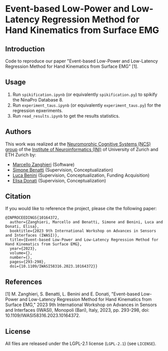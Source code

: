 # Event-based Low-Power and Low-Latency Regression Method for Hand Kinematics from Surface EMG



## Introduction
Code to reproduce our paper "Event-based Low-Power and Low-Latency Regression Method for Hand Kinematics from Surface EMG" [1].



## Usage
1. Run ``spikification.ipynb`` (or equivalently ``spikification.py``) to spikify the NinaPro Database 8. 
2. Run ``experiment_taus.ipynb`` (or equivalently ``experiment_taus.py``) for the regression epxeriments.
3. Run ``read_results.ipynb`` to get the results statistics.



## Authors
This work was realized at the [Neuromorphic Cognitive Systems (NCS) group](https://www.ini.uzh.ch/en/research/groups/ncs.html) of the [Institute of Neuroinformatics (INI)](https://www.ini.uzh.ch/en.html) of University of Zurich and ETH Zurich by:
- [Marcello Zanghieri](https://scholar.google.com/citations?user=WnIqQj4AAAAJ&hl=en) (Software)
- [Simone Benatti](https://scholar.google.com/citations?hl=en&user=8Fbi_kwAAAAJ) (Supervision, Conceptualization)
- [Luca Benini](https://scholar.google.com/citations?hl=en&user=8riq3sYAAAAJ) (Supervision, Conceptualization, Funding Acquisition)
- [Elisa Donati](https://scholar.google.com/citations?hl=en&user=03ZYhbIAAAAJ) (Supervision, Conceptualization)



## Citation
If you would like to reference the project, please cite the following paper:
```
@INPROCEEDINGS{10164372,
  author={Zanghieri, Marcello and Benatti, Simone and Benini, Luca and Donati, Elisa},
  booktitle={2023 9th International Workshop on Advances in Sensors and Interfaces (IWASI)}, 
  title={Event-based Low-Power and Low-Latency Regression Method for Hand Kinematics from Surface EMG}, 
  year={2023},
  volume={},
  number={},
  pages={293-298},
  doi={10.1109/IWASI58316.2023.10164372}}

```


## References
[1] M. Zanghieri, S. Benatti, L. Benini and E. Donati, "Event-based Low-Power and Low-Latency Regression Method for Hand Kinematics from Surface EMG," 2023 9th International Workshop on Advances in Sensors and Interfaces (IWASI), Monopoli (Bari), Italy, 2023, pp. 293-298, doi: 10.1109/IWASI58316.2023.10164372.



## License
All files are released under the LGPL-2.1 license (`LGPL-2.1`) (see `LICENSE`).
